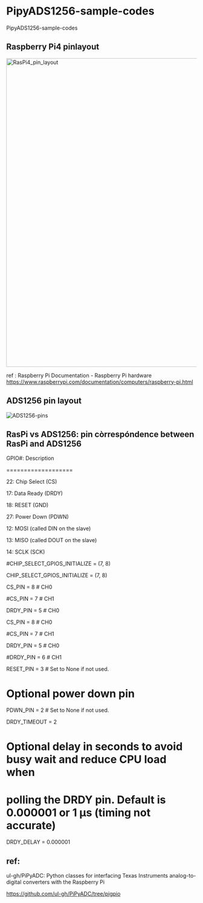 # PipyADS1256-sample-codes
PipyADS1256-sample-codes

## Raspberry Pi4 pinlayout

<img width="817" alt="RasPi4_pin_layout" src="https://github.com/chibaf/PipyADS1256-sample-codes/assets/1296728/fd4e5228-b6ef-46fb-936d-341c132ba49b">

ref : Raspberry Pi Documentation - Raspberry Pi hardware https://www.raspberrypi.com/documentation/computers/raspberry-pi.html

## ADS1256 pin layout

![ADS1256-pins](https://github.com/chibaf/PipyADS1256-sample-codes/assets/1296728/dd428b8b-d8ed-44bb-a406-4707e179e18c)

## RasPi vs ADS1256: pin còrrespóndence between RasPi and ADS1256

GPIO#:	Description

===================

22:	Chip Select (CS)

17:	Data Ready (DRDY)

18:	RESET (GND)

27:	Power Down (PDWN)

12:	MOSI (called DIN on the slave)

13:	MISO (called DOUT on the slave)

14:	SCLK (SCK)

#CHIP_SELECT_GPIOS_INITIALIZE = (7, 8)

CHIP_SELECT_GPIOS_INITIALIZE = (7, 8)

CS_PIN      = 8 # CH0

#CS_PIN      = 7 # CH1

DRDY_PIN    = 5 # CH0

CS_PIN      = 8 # CH0

#CS_PIN      = 7 # CH1

DRDY_PIN    = 5 # CH0

#DRDY_PIN    = 6 # CH1

RESET_PIN   = 3 # Set to None if not used.

# Optional power down pin

PDWN_PIN    = 2 # Set to None if not used.

DRDY_TIMEOUT    = 2

# Optional delay in seconds to avoid busy wait and reduce CPU load when

# polling the DRDY pin. Default is 0.000001 or 1 µs (timing not accurate)

DRDY_DELAY      = 0.000001


## ref:

ul-gh/PiPyADC: Python classes for interfacing Texas Instruments analog-to-digital converters with the Raspberry Pi

https://github.com/ul-gh/PiPyADC/tree/pigpio
